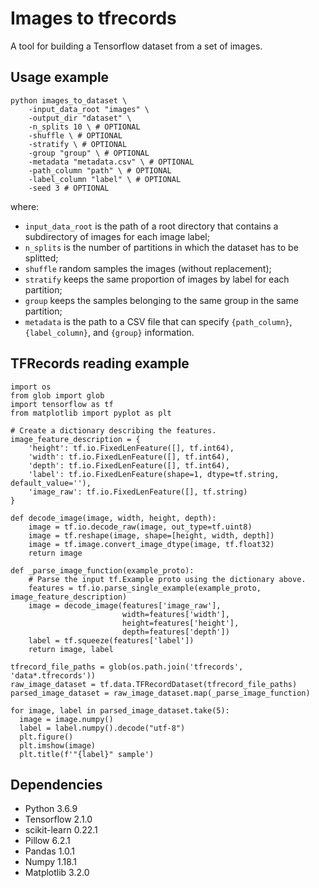 # Images to tfrecords
A tool for building a Tensorflow dataset from a set of images.

## Usage example
```
python images_to_dataset \
    -input_data_root "images" \
    -output_dir "dataset" \
    -n_splits 10 \ # OPTIONAL
    -shuffle \ # OPTIONAL
    -stratify \ # OPTIONAL
    -group "group" \ # OPTIONAL
    -metadata "metadata.csv" \ # OPTIONAL
    -path_column "path" \ # OPTIONAL
    -label_column "label" \ # OPTIONAL
    -seed 3 # OPTIONAL
```
where: 
- `input_data_root` is the path of a root directory 
that contains a subdirectory of images for each image label;
- `n_splits` is the number of partitions in which the dataset has to be splitted;
- `shuffle` random samples the images (without replacement);
- `stratify` keeps the same proportion of images by label for each partition;
- `group` keeps the samples belonging to the same group in the same partition;
- `metadata` is the path to a CSV file that can specify `{path_column}`, `{label_column}`, and `{group}` information.

## TFRecords reading example
```
import os
from glob import glob
import tensorflow as tf
from matplotlib import pyplot as plt

# Create a dictionary describing the features.
image_feature_description = {
    'height': tf.io.FixedLenFeature([], tf.int64),
    'width': tf.io.FixedLenFeature([], tf.int64),
    'depth': tf.io.FixedLenFeature([], tf.int64),
    'label': tf.io.FixedLenFeature(shape=1, dtype=tf.string, default_value=''),
    'image_raw': tf.io.FixedLenFeature([], tf.string)
}

def decode_image(image, width, height, depth):
    image = tf.io.decode_raw(image, out_type=tf.uint8)
    image = tf.reshape(image, shape=[height, width, depth])
    image = tf.image.convert_image_dtype(image, tf.float32)
    return image

def _parse_image_function(example_proto):
    # Parse the input tf.Example proto using the dictionary above.
    features = tf.io.parse_single_example(example_proto, image_feature_description)
    image = decode_image(features['image_raw'], 
                         width=features['width'], 
                         height=features['height'], 
                         depth=features['depth'])
    label = tf.squeeze(features['label'])
    return image, label

tfrecord_file_paths = glob(os.path.join('tfrecords', 'data*.tfrecords'))
raw_image_dataset = tf.data.TFRecordDataset(tfrecord_file_paths)
parsed_image_dataset = raw_image_dataset.map(_parse_image_function)

for image, label in parsed_image_dataset.take(5):
  image = image.numpy()
  label = label.numpy().decode("utf-8")
  plt.figure()
  plt.imshow(image)
  plt.title(f'"{label}" sample')
```

## Dependencies
- Python 3.6.9
- Tensorflow 2.1.0
- scikit-learn 0.22.1
- Pillow 6.2.1
- Pandas 1.0.1
- Numpy 1.18.1
- Matplotlib 3.2.0
